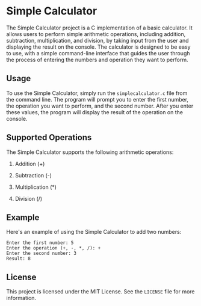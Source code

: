 # Simple Calculator
The Simple Calculator project is a C implementation of a basic calculator. It allows users to perform simple arithmetic operations, including addition, subtraction, multiplication, and division, by taking input from the user and displaying the result on the console. The calculator is designed to be easy to use, with a simple command-line interface that guides the user through the process of entering the numbers and operation they want to perform.

## Usage
To use the Simple Calculator, simply run the `simplecalculator.c` file from the command line. The program will prompt you to enter the first number, the operation you want to perform, and the second number. After you enter these values, the program will display the result of the operation on the console.

## Supported Operations
The Simple Calculator supports the following arithmetic operations:

1. Addition (+)

2. Subtraction (-)

3. Multiplication (*)

4. Division (/)


## Example
Here's an example of using the Simple Calculator to add two numbers:
```
Enter the first number: 5
Enter the operation (+, -, *, /): +
Enter the second number: 3
Result: 8
```

## License
This project is licensed under the MIT License. See the `LICENSE` file for more information.

